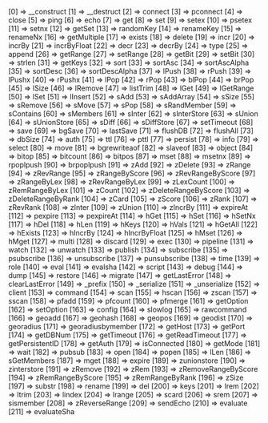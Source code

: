 [0] => __construct
[1] => __destruct
[2] => connect
[3] => pconnect
[4] => close
[5] => ping
[6] => echo
[7] => get
[8] => set
[9] => setex
[10] => psetex
[11] => setnx
[12] => getSet
[13] => randomKey
[14] => renameKey
[15] => renameNx
[16] => getMultiple
[17] => exists
[18] => delete
[19] => incr
[20] => incrBy
[21] => incrByFloat
[22] => decr
[23] => decrBy
[24] => type
[25] => append
[26] => getRange
[27] => setRange
[28] => getBit
[29] => setBit
[30] => strlen
[31] => getKeys
[32] => sort
[33] => sortAsc
[34] => sortAscAlpha
[35] => sortDesc
[36] => sortDescAlpha
[37] => lPush
[38] => rPush
[39] => lPushx
[40] => rPushx
[41] => lPop
[42] => rPop
[43] => blPop
[44] => brPop
[45] => lSize
[46] => lRemove
[47] => listTrim
[48] => lGet
[49] => lGetRange
[50] => lSet
[51] => lInsert
[52] => sAdd
[53] => sAddArray
[54] => sSize
[55] => sRemove
[56] => sMove
[57] => sPop
[58] => sRandMember
[59] => sContains
[60] => sMembers
[61] => sInter
[62] => sInterStore
[63] => sUnion
[64] => sUnionStore
[65] => sDiff
[66] => sDiffStore
[67] => setTimeout
[68] => save
[69] => bgSave
[70] => lastSave
[71] => flushDB
[72] => flushAll
[73] => dbSize
[74] => auth
[75] => ttl
[76] => pttl
[77] => persist
[78] => info
[79] => select
[80] => move
[81] => bgrewriteaof
[82] => slaveof
[83] => object
[84] => bitop
[85] => bitcount
[86] => bitpos
[87] => mset
[88] => msetnx
[89] => rpoplpush
[90] => brpoplpush
[91] => zAdd
[92] => zDelete
[93] => zRange
[94] => zRevRange
[95] => zRangeByScore
[96] => zRevRangeByScore
[97] => zRangeByLex
[98] => zRevRangeByLex
[99] => zLexCount
[100] => zRemRangeByLex
[101] => zCount
[102] => zDeleteRangeByScore
[103] => zDeleteRangeByRank
[104] => zCard
[105] => zScore
[106] => zRank
[107] => zRevRank
[108] => zInter
[109] => zUnion
[110] => zIncrBy
[111] => expireAt
[112] => pexpire
[113] => pexpireAt
[114] => hGet
[115] => hSet
[116] => hSetNx
[117] => hDel
[118] => hLen
[119] => hKeys
[120] => hVals
[121] => hGetAll
[122] => hExists
[123] => hIncrBy
[124] => hIncrByFloat
[125] => hMset
[126] => hMget
[127] => multi
[128] => discard
[129] => exec
[130] => pipeline
[131] => watch
[132] => unwatch
[133] => publish
[134] => subscribe
[135] => psubscribe
[136] => unsubscribe
[137] => punsubscribe
[138] => time
[139] => role
[140] => eval
[141] => evalsha
[142] => script
[143] => debug
[144] => dump
[145] => restore
[146] => migrate
[147] => getLastError
[148] => clearLastError
[149] => _prefix
[150] => _serialize
[151] => _unserialize
[152] => client
[153] => command
[154] => scan
[155] => hscan
[156] => zscan
[157] => sscan
[158] => pfadd
[159] => pfcount
[160] => pfmerge
[161] => getOption
[162] => setOption
[163] => config
[164] => slowlog
[165] => rawcommand
[166] => geoadd
[167] => geohash
[168] => geopos
[169] => geodist
[170] => georadius
[171] => georadiusbymember
[172] => getHost
[173] => getPort
[174] => getDBNum
[175] => getTimeout
[176] => getReadTimeout
[177] => getPersistentID
[178] => getAuth
[179] => isConnected
[180] => getMode
[181] => wait
[182] => pubsub
[183] => open
[184] => popen
[185] => lLen
[186] => sGetMembers
[187] => mget
[188] => expire
[189] => zunionstore
[190] => zinterstore
[191] => zRemove
[192] => zRem
[193] => zRemoveRangeByScore
[194] => zRemRangeByScore
[195] => zRemRangeByRank
[196] => zSize
[197] => substr
[198] => rename
[199] => del
[200] => keys
[201] => lrem
[202] => ltrim
[203] => lindex
[204] => lrange
[205] => scard
[206] => srem
[207] => sismember
[208] => zReverseRange
[209] => sendEcho
[210] => evaluate
[211] => evaluateSha